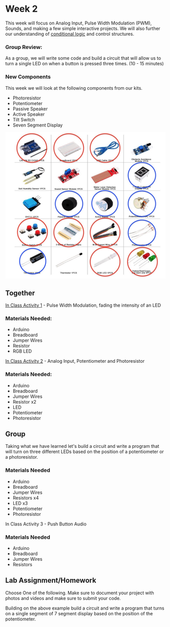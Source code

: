# Week 2

This week will focus on Analog Input, Pulse Width Modulation (PWM), Sounds, and making a few simple interactive projects. We will also further our understanding of [conditional logic](https://www.arduino.cc/reference/en/language/structure/control-structure/if/) and control structures.  

### Group Review:

As a group, we will write some code and build a circuit that will allow us to turn a single LED on when a button is pressed three times. (10 - 15 minutes)

### New Components

This week we will look at the following components from our kits.

* Photoresistor
* Potentiometer
* Passive Speaker
* Active Speaker
* Tilt Switch
* Seven Segment Display

![components]

## Together 

[In Class Activity 1](https://www.arduino.cc/en/Tutorial/BuiltInExamples/Fading) - Pulse Width Modulation, fading the intensity of an LED

### Materials Needed:
* Arduino
* Breadboard
* Jumper Wires
* Resistor
* RGB LED

[In Class Activity 2](https://www.arduino.cc/en/Tutorial/BuiltInExamples/AnalogInput) - Analog Input, Potentiometer and Photoresistor

### Materials Needed:
* Arduino
* Breadboard
* Jumper Wires
* Resistor x2 
* LED
* Potentiometer
* Photoresistor

## Group 

Taking what we have learned let's build a circuit and write a program that will turn on three different LEDs based on the position of a potentiometer or a photoresistor. 

### Materials Needed
* Arduino
* Breadboard
* Jumper Wires
* Resistors x4
* LED x3
* Potentiometer
* Photoresistor

In Class Activity 3 - Push Button Audio

### Materials Needed
* Arduino
* Breadboard
* Jumper Wires
* Resistors 



## Lab Assignment/Homework

Choose One of the following.  Make sure to document your project with photos and videos and make sure to submit your code. 

Building on the above example build a circuit and write a program that turns on a single segment of 7 segment display based on the position of the potentiometer.




[components]: https://github.com/freaug/ART3400/blob/main/lab_arduino/week_two/media/Week%202%20Components.jpg "Week 2 Components"
